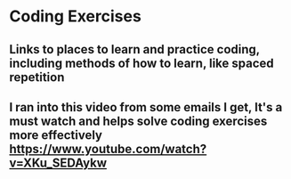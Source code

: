# Coding Exercises
Links to places to learn and practice coding, including methods of how to learn, like spaced repetition
---
I ran into this video from some emails I get, It's a must watch and helps solve coding exercises more effectively
https://www.youtube.com/watch?v=XKu_SEDAykw
---